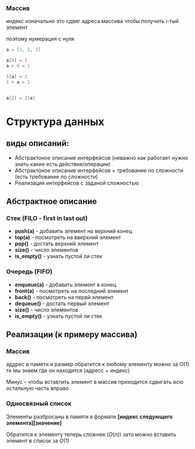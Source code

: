 ### Массив

индекс изначально это сдвиг адреса массива чтобы получить i-тый элемент

поэтому нумерация с нуля

```c
a = [1, 2, 3]

a[0] = 1
a + 0 = 1

1[a] = 2
1 + a = 2


a[2] = 2[a]
```

# Структура данных

## виды описаний:
- Абстрактоное описание интерфейсов (неважно как работает нужно знать какие есть действия/операции)
- Абстрактоное описание интерфейсов + требование по сложности (есть требование по сложности)
- Реализация интерфейсов с заданой сложностью


## Абстрактное описание

### Cтек (FILO - first in last out)
- **push(a)** - добавить элемент на верхний конец
- **top(a)** - посмотреть на вверхний элемент
- **pop()** - достать верхний элемент
- **size()** - число элементов
- **is_empty()** - узнать пустой ли стек

### Очередь (FIFO)
- **enqueue(a)** - добавить элемент в конец
- **front(a)** - посмотреть на последний элемент
- **back()** - посмотреть на первй элемент
- **dequeue()** - достать первый элемент
- **size()** - число элементов
- **is_empty()** - узнать пустой ли стек


## Реализации (к примеру массива)

### Массив
аддрес в памяти и размер
обратится к любому элементу можно за $O(1)$ тк мы знаем где он находится (адресс + индекс)

Минус - чтобы вставтить элемент в массив приходится сдвигать всю остальную часть вправо

### Односвязный список
Элементы разбросаны в памяти в формате **[индекс следующего элемента][значение]**

Обратится к элементу теперь сложнее ($O(n)$) зато можно вставить элемент в список за $O(1)$

